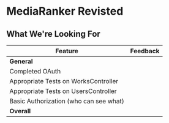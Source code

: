 # MediaRanker Revisted
## What We're Looking For

Feature | Feedback
---     | ---
**General** |
Completed OAuth | 
Appropriate Tests on WorksController | 
Appropriate Tests on UsersController | 
Basic Authorization (who can see what) | 
**Overall** |
